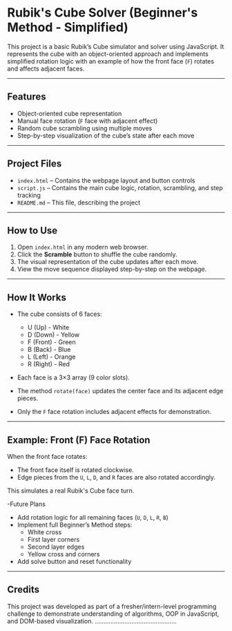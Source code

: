 # Rubik's Cube Solver (Beginner's Method - Simplified)

This project is a basic Rubik’s Cube simulator and solver using JavaScript. It represents the cube with an object-oriented approach and implements simplified rotation logic with an example of how the front face (`F`) rotates and affects adjacent faces.

---

## Features

- Object-oriented cube representation
- Manual face rotation (`F` face with adjacent effect)
- Random cube scrambling using multiple moves
- Step-by-step visualization of the cube’s state after each move

---

## Project Files

- `index.html` – Contains the webpage layout and button controls
- `script.js` – Contains the main cube logic, rotation, scrambling, and step tracking
- `README.md` – This file, describing the project

---

## How to Use

1. Open `index.html` in any modern web browser.
2. Click the **Scramble** button to shuffle the cube randomly.
3. The visual representation of the cube updates after each move.
4. View the move sequence displayed step-by-step on the webpage.

---

## How It Works

- The cube consists of 6 faces:  
  - U (Up) - White  
  - D (Down) - Yellow  
  - F (Front) - Green  
  - B (Back) - Blue  
  - L (Left) - Orange  
  - R (Right) - Red

- Each face is a 3×3 array (9 color slots).
- The method `rotate(face)` updates the center face and its adjacent edge pieces.
- Only the `F` face rotation includes adjacent effects for demonstration.

---

## Example: Front (F) Face Rotation

When the front face rotates:
- The front face itself is rotated clockwise.
- Edge pieces from the `U`, `L`, `D`, and `R` faces are also rotated accordingly.

This simulates a real Rubik's Cube face turn.

-Future Plans

- Add rotation logic for all remaining faces (`U`, `D`, `L`, `R`, `B`)
- Implement full Beginner’s Method steps:
  - White cross
  - First layer corners
  - Second layer edges
  - Yellow cross and corners
- Add solve button and reset functionality

---

## Credits

This project was developed as part of a fresher/intern-level programming challenge to demonstrate understanding of algorithms, OOP in JavaScript, and DOM-based visualization.
...............................................

